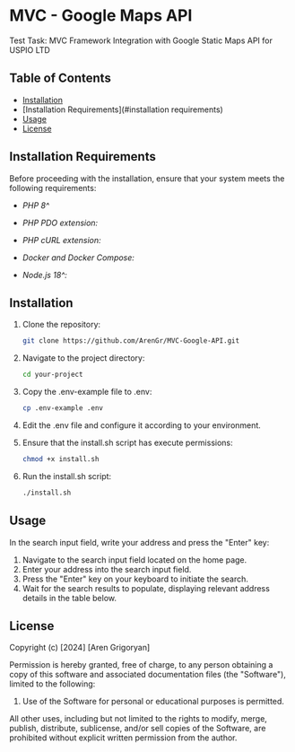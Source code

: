 # MVC - Google Maps API

Test Task: MVC Framework Integration with Google Static Maps API for USPIO LTD

## Table of Contents

- [Installation](#installation)
- [Installation Requirements](#installation requirements)
- [Usage](#usage)
- [License](#license)

## Installation Requirements

Before proceeding with the installation, ensure that your system meets the following requirements:

- *PHP 8^*

- *PHP PDO extension:*

- *PHP cURL extension:*

- *Docker and Docker Compose:*

- *Node.js 18^:*


## Installation

1. Clone the repository:

   ```bash
   git clone https://github.com/ArenGr/MVC-Google-API.git
    ```
2. Navigate to the project directory:

   ```bash
   cd your-project
   ```

3. Copy the .env-example file to .env:

   ```bash
   cp .env-example .env
   ```

4. Edit the .env file and configure it according to your environment.
5. Ensure that the install.sh script has execute permissions:
   ```bash
   chmod +x install.sh
   ```
6. Run the install.sh script:
   ```bash
   ./install.sh
   ```
## Usage

In the search input field, write your address and press the "Enter" key:

1. Navigate to the search input field located on the home page.
2. Enter your address into the search input field.
3. Press the "Enter" key on your keyboard to initiate the search.
4. Wait for the search results to populate, displaying relevant address details in the table below.

## License

Copyright (c) [2024] [Aren Grigoryan]

Permission is hereby granted, free of charge, to any person obtaining a copy
of this software and associated documentation files (the "Software"), limited to the following:

1. Use of the Software for personal or educational purposes is permitted.

All other uses, including but not limited to the rights to modify, merge, publish, distribute, sublicense, and/or sell copies of the Software, are prohibited without explicit written permission from the author.